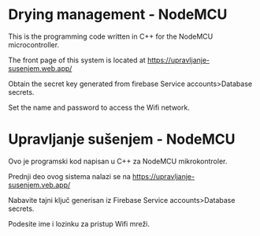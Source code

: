 # Drying management - NodeMCU

This is the programming code written in C++ for the NodeMCU microcontroller. 

The front page of this system is located at https://upravljanje-susenjem.web.app/

Obtain the secret key generated from firebase Service accounts>Database secrets.

Set the name and password to access the Wifi network.

# Upravljanje sušenjem - NodeMCU

Ovo je programski kod napisan u C++ za NodeMCU mikrokontroler.

Prednji deo ovog sistema nalazi se na https://upravljanje-susenjem.veb.app/

Nabavite tajni ključ generisan iz Firebase Service accounts>Database secrets.

Podesite ime i lozinku za pristup Wifi mreži.
